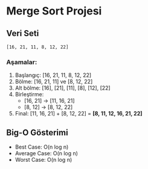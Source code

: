 # Merge Sort Projesi

## Veri Seti
`[16, 21, 11, 8, 12, 22]`

### Aşamalar:
1. Başlangıç: [16, 21, 11, 8, 12, 22]
2. Bölme: [16, 21, 11] ve [8, 12, 22]
3. Alt bölme: [16], [21], [11], [8], [12], [22]
4. Birleştirme:
   - [16, 21] → [11, 16, 21]
   - [8, 12] → [8, 12, 22]
5. Final: [11, 16, 21] + [8, 12, 22] = **[8, 11, 12, 16, 21, 22]**

## Big-O Gösterimi
- Best Case: O(n log n)
- Average Case: O(n log n)
- Worst Case: O(n log n)
